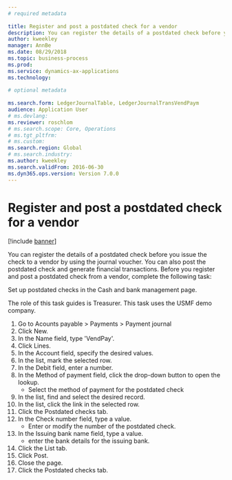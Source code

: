 ```yaml
--- 
# required metadata 
 
title: Register and post a postdated check for a vendor
description: You can register the details of a postdated check before you issue the check to a vendor by using the journal voucher. 
author: kweekley
manager: AnnBe 
ms.date: 08/29/2018
ms.topic: business-process 
ms.prod:  
ms.service: dynamics-ax-applications 
ms.technology:  
 
# optional metadata 
 
ms.search.form: LedgerJournalTable, LedgerJournalTransVendPaym   
audience: Application User 
# ms.devlang:  
ms.reviewer: roschlom
# ms.search.scope: Core, Operations 
# ms.tgt_pltfrm:  
# ms.custom:  
ms.search.region: Global
# ms.search.industry: 
ms.author: kweekley
ms.search.validFrom: 2016-06-30 
ms.dyn365.ops.version: Version 7.0.0 
---
```

# Register and post a postdated check for a vendor

[!include [banner](../../includes/banner.md)]

You can register the details of a postdated check before you issue the check to a vendor by using the journal voucher. You can also post the postdated check and generate financial transactions. Before you register and post a postdated check from a vendor, complete the following task: 

Set up postdated checks in the Cash and bank management page. 



The role of this task guides is Treasurer. This task uses the USMF demo company.

1. Go to Acounts payable > Payments > Payment journal
2. Click New.
3. In the Name field, type 'VendPay'.
4. Click Lines.
5. In the Account field, specify the desired values.
6. In the list, mark the selected row.
7. In the Debit field, enter a number.
8. In the Method of payment field, click the drop-down button to open the lookup.
    * Select the method of payment for the postdated check  
9. In the list, find and select the desired record.
10. In the list, click the link in the selected row.
11. Click the Postdated checks tab.
12. In the Check number field, type a value.
    * Enter or modify the number of the postdated check.  
13. In the Issuing bank name field, type a value.
    * enter the bank details for the issuing bank.  
14. Click the List tab.
15. Click Post.
16. Close the page.
17. Click the Postdated checks tab.

